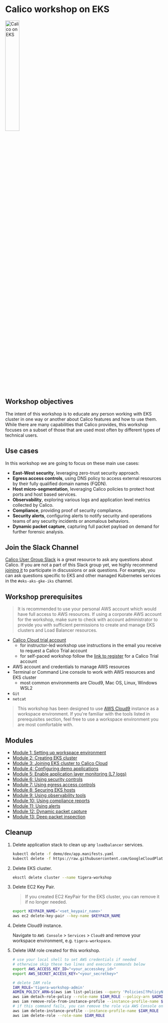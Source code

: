# Calico workshop on EKS

<img src="img/calico-on-eks.png" alt="Calico on EKS" width="30%"/>

## Workshop objectives

The intent of this workshop is to educate any person working with EKS cluster in one way or another about Calico features and how to use them. While there are many capabilities that Calico provides, this workshop focuses on a subset of those that are used most often by different types of technical users.

## Use cases

In this workshop we are going to focus on these main use cases:

- **East-West security**, leveraging zero-trust security approach.
- **Egress access controls**, using DNS policy to access external resources by their fully qualified domain names (FQDN).
- **Host micro-segmentation**, leveraging Calico policies to protect host ports and host based services.
- **Observability**, exploring various logs and application level metrics collected by Calico.
- **Compliance**, providing proof of security compliance.
- **Security alerts**, configuring alerts to notify security and operations teams of any security incidents or anomalous behaviors.
- **Dynamic packet capture**, capturing full packet payload on demand for further forensic analysis.

## Join the Slack Channel

[Calico User Group Slack](https://slack.projectcalico.org/) is a great resource to ask any questions about Calico. If you are not a part of this Slack group yet, we highly recommend [joining it](https://slack.projectcalico.org/) to participate in discussions or ask questions. For example, you can ask questions specific to EKS and other managed Kubernetes services in the `#eks-aks-gke-iks` channel.

## Workshop prerequisites

>It is recommended to use your personal AWS account which would have full access to AWS resources. If using a corporate AWS account for the workshop, make sure to check with account administrator to provide you with sufficient permissions to create and manage EKS clusters and Load Balancer resources.

- [Calico Cloud trial account](https://www.tigera.io/tigera-products/calico-cloud/)
  - for instructor-led workshop use instructions in the email you receive to request a Calico Trial account
  - for self-paced workshop follow the [link to register](https://www.tigera.io/tigera-products/calico-cloud/) for a Calico Trial account
- AWS account and credentials to manage AWS resources
- Terminal or Command Line console to work with AWS resources and EKS cluster
  - most common environments are Cloud9, Mac OS, Linux, Windows WSL2
- `Git`
- `netcat`

>This workshop has been designed to use [AWS Cloud9](https://docs.aws.amazon.com/cloud9/latest/user-guide/tutorial.html) instance as a workspace environment. If you're familiar with the tools listed in prerequisites section, feel free to use a workspace environment you are most comfortable with.

## Modules

- [Module 1: Setting up workspace environment](./modules/setting-up-work-environment.md)
- [Module 2: Creating EKS cluster](modules/creating-eks-cluster.md)
- [Module 3: Joining EKS cluster to Calico Cloud](modules/joining-eks-to-calico-cloud.md)
- [Module 4: Configuring demo applications](modules/configuring-demo-apps.md)
- [Module 5: Enable application layer monitoring (L7 logs)](modules/enable-l7-logs.md)
- [Module 6: Using security controls](modules/using-security-controls.md)
- [Module 7: Using egress access controls](modules/using-egress-access-controls.md)
- [Module 8: Securing EKS hosts](modules/securing-heps.md)
- [Module 9: Using observability tools](modules/using-observability-tools.md)
- [Module 10: Using compliance reports](modules/using-compliance-reports.md)
- [Module 11: Using alerts](modules/using-alerts.md)
- [Module 12: Dynamic packet capture](modules/dynamic-packet-capture.md)
- [Module 13: Deep packet inspection](modules/deep-packet-inspection.md)

## Cleanup

1. Delete application stack to clean up any `loadbalancer` services.

    ```bash
    kubectl delete -f demo/dev/app.manifests.yaml
    kubectl delete -f https://raw.githubusercontent.com/GoogleCloudPlatform/microservices-demo/master/release/kubernetes-manifests.yaml
    ```

2. Delete EKS cluster.

    ```bash
    eksctl delete cluster --name tigera-workshop
    ```

3. Delete EC2 Key Pair.

    >If you created EC2 KeyPair for the EKS cluster, you can remove it if no longer needed.

    ```bash
    export KEYPAIR_NAME='<set_keypair_name>'
    aws ec2 delete-key-pair --key-name $KEYPAIR_NAME
    ```

4. Delete Cloud9 instance.

    Navigate to `AWS Console` > `Services` > `Cloud9` and remove your workspace environment, e.g. `tigera-workspace`.

5. Delete IAM role created for this workshop.

    ```bash
    # use your local shell to set AWS credentials if needed
    # otherwise skip these two lines and execute commands below
    export AWS_ACCESS_KEY_ID="<your_accesskey_id>"
    export AWS_SECRET_ACCESS_KEY="<your_secretkey>"

    # delete IAM role
    IAM_ROLE='tigera-workshop-admin'
    ADMIN_POLICY_ARN=$(aws iam list-policies --query 'Policies[?PolicyName==`AdministratorAccess`].Arn' --output text)
    aws iam detach-role-policy --role-name $IAM_ROLE --policy-arn $ADMIN_POLICY_ARN
    aws iam remove-role-from-instance-profile --instance-profile-name $IAM_ROLE --role-name $IAM_ROLE
    # if this command fails, you can remove the role via AWS Console once you delete the Cloud9 instance
    aws iam delete-instance-profile --instance-profile-name $IAM_ROLE
    aws iam delete-role --role-name $IAM_ROLE
    ```
